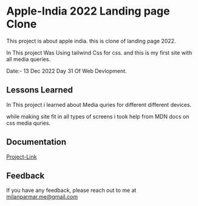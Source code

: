 
# Apple-India 2022 Landing page Clone

This project is about apple india. this is clone of landing page 2022.

In This project Was Using tailwind Css for css.
and this is my first site with all media queries.

Date:- 13 Dec 2022 Day 31 Of Web Devlopment.


## Lessons Learned


In This project i learned about Media quries for different different devices.

while making site fit in all types of screens i took help from MDN docs on css media quries.
## Documentation

[Project-Link](https://apple-india-1.netlify.app)


## Feedback

If you have any feedback, please reach out to me at milanparmar.me@gmail.com


